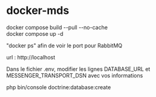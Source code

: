 # docker-mds

docker compose build --pull --no-cache    
docker compose up -d    

"docker ps" afin de voir le port pour RabbitMQ     

url : http://localhost    

Dans le fichier .env, modifier les lignes DATABASE_URL et MESSENGER_TRANSPORT_DSN avec vos informations    

php bin/console doctrine:database:create
